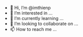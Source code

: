 - 👋 Hi, I’m @imthienp
- 👀 I’m interested in ...
- 🌱 I’m currently learning ...
- 💞️ I’m looking to collaborate on ...
- 📫 How to reach me ...

<!---
imthienp/imthienp is a ✨ special ✨ repository because its `README.md` (this file) appears on your GitHub profile.
You can click the Preview link to take a look at your changes.
--->
